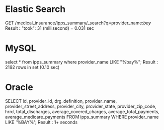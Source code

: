 # Elastic Search
GET /medical_insurance/ipps_summary/_search?q=provider_name:*bay*
	Result : "took": 31 (millisecond) = 0.031 sec
# MySQL
select * from ipps_summary where provider_name LIKE "%bay%";
	Result : 2162 rows in set (0.10 sec)
# Oracle
SELECT
    id,
    provider_id,
    drg_definition,
    provider_name,
    provider_street_address,
    provider_city,
    provider_state,
    provider_zip_code,
    hrrd,
    total_discharges,
    average_covered_charges,
    average_total_payments,
    average_medicare_payments
FROM
    ipps_summary
WHERE
    provider_name LIKE '%BAY%';
       Result : 1+ seconds